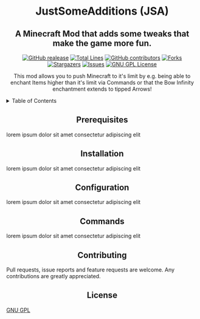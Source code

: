<div align="center">

# JustSomeAdditions (JSA)
## A Minecraft Mod that adds some tweaks that make the game more fun.

[![GitHub realease][release-shield]][release-url]
[![Total Lines][total-shield]][total-url]
[![GitHub contributors][contributors-shield]][contributors-url] 
[![Forks][forks-shield]][forks-url]
[![Stargazers][stars-shield]][stars-url]
[![Issues][issues-shield]][issues-url]
[![GNU GPL License][license-shield]][license-url]

This mod allows you to push Minecraft to it's limit by e.g. being able to enchant Items higher than it's limit via Commands or that the Bow Infinity enchantment extends to tipped Arrows!
</div>

<details>
  <summary>Table of Contents</summary>
  <ol>
    <li><a href="#prerequisites">Prerequisites</a></li>
    <li><a href="#installation">Installation</a></li>
    <li><a href="#configuration">Configuration</a></li>
    <li><a href="#commands">Commands</a></li>
    <li><a href="#contributing">Contributing</a></li>
    <li><a href="#license">License</a></li>
  </ol>
</details>

<div align="center">

## Prerequisites
</div>
lorem ipsum dolor sit amet consectetur adipiscing elit

<div align="center">

## Installation

</div>

lorem ipsum dolor sit amet consectetur adipiscing elit

<div align="center">

## Configuration

</div>

lorem ipsum dolor sit amet consectetur adipiscing elit

<div align="center">

## Commands

</div>

lorem ipsum dolor sit amet consectetur adipiscing elit

<div align="center">

## Contributing

</div>

Pull requests, issue reports and feature requests are welcome. Any contributions are greatly appreciated.

<div align="center">

## License

</div>

[GNU GPL](https://choosealicense.com/licenses/gpl-3.0/)

[release-shield]: https://img.shields.io/badge/Python-3.9%20%7C%203.10-blue
[release-url]: https://github.com/Luffy404/JustSomeAdditions/releases
[total-shield]: https://tokei.rs/b1/github/Luffy404/JustSomeAdditions?category=lines
[total-url]: https://github.com/Luffy404/JustSomeAdditions/tree/master
[contributors-shield]: https://img.shields.io/github/contributors/Luffy404/JustSomeAdditions.svg?style=flat-square
[contributors-url]: https://github.com/Luffy404/JustSomeAdditions/graphs/contributors
[forks-shield]: https://img.shields.io/github/forks/Luffy404/JustSomeAdditions.svg?style=flat-square
[forks-url]: https://github.com/Luffy404/JustSomeAdditions/network/members
[stars-shield]: https://img.shields.io/github/stars/Luffy404/JustSomeAdditions.svg?style=flat-square
[stars-url]: https://github.com/Luffy404/JustSomeAdditions/stargazers
[issues-shield]: https://img.shields.io/github/issues/Luffy404/JustSomeAdditions.svg?style=flat-square
[issues-url]: https://github.com/Luffy404/JustSomeAdditions/issues
[license-shield]: https://img.shields.io/badge/License-GNU%20GPL-yellow.svg
[license-url]: https://github.com/Luffy404/JustSomeAdditions/blob/main/LICENSE
